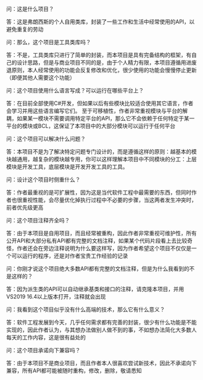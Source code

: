 问：这是什么项目？

答：这是弗朗西斯的个人自用类库，封装了一些工作和生活中经常使用的API，以避免重复的劳动

问：那么，这个项目是工具类库吗？

答：不是，工具类库只进行了简单的封装，而本项目是具有完备结构的框架，有自己的设计思路，但是与商业项目不同的是，由于个人精力有限，本项目遵循用进废退原则，本人经常使用的功能会反复修改和优化，很少使用的功能会慢慢停止更新（即便其他人需要这个功能）

问：这个项目使用什么语言写成？可以运行在哪些平台上？

答：在目前全部使用C#开发，但如果以后有些模块比较适合使用其它语言，作者会学习并用这些语言编写它们。
至于可移植性，作者非常重视模块与平台的解耦，如果某一模块不需要调用特定平台的API，那么它不会依赖于任何特定于某一平台的模块或BCL，这保证了本项目中的大部分模块可以运行于任何平台

问：这个项目可以解决什么问题？

答：本项目不是为了解决特定问题专门设计的，而是遵循这样的原则：越基本的模块越通用，越复杂的模块越专用，你可以这样理解本项目中不同模块的分工：上层模块是开发工具，底层模块是开发开发工具的工具。

问：设计这个项目时侧重什么？

答：作者最重视的是可扩展性，因为这是当代软件工程中最需要的东西，但同时作者也很重视性能，会尽量优化掉执行过程中不必要的步骤，当这两者发生冲突时，前者优先级更高

问：这个项目注释齐全吗？

答：由于本项目是自用项目，而且经常被重构，因此作者非常重视可维护性，所有公开API和大部分私有API都有完整的文档注释，如果某个代码片段看上去比较奇怪，作者还会在旁边注释说明为什么要这样写，因为作者希望这个项目不仅仅是一个可以运行的程序，还是对作者宝贵工作经验的记录

问：你刚才说这个项目绝大多数API都有完整的文档注释，但是为什么我看到的不是这样的？

答：因为派生类的API可以自动继承基类和接口的注释，请克隆本项目，并用VS2019  16.4以上版本打开，注释就会出现

问：我看到这个项目似乎没有什么高端的技术，那么它有什么意义？

答：软件工程发展到今天，几乎任何需求都有完善的封装，很少有什么功能是不能实现的，因此作者认为，与其想办法做别人做不到的事，不如想办法简化大多数人每天的工作内容，这是很有益处的

问：这个项目承诺向下兼容吗？

答：由于本项目不是商业项目，而且作者本人很喜欢尝试新技术，因此不承诺向下兼容，所有API都可能被随时重构，修改，删除，敬请悉知